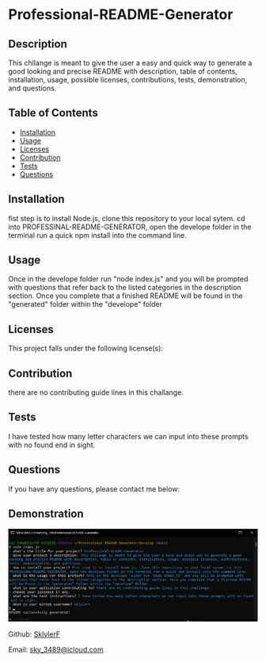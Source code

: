 
  
# Professional-README-Generator



## Description
This chllange is meant to give the user a easy and quick way to generate a good looking and precise README with description, table of contents, installation, usage, possible licenses, contributions, tests, demonstration, and questions.

## Table of Contents
* [Installation](#installation)
* [Usage](#usage)
* [Licenses](#licenses)
* [Contribution](#contribution)
* [Tests](#tests)
* [Questions](#questions)

## Installation
fist step is to install Node.js, clone this repository to your local sytem. cd into PROFESSINAL-README-GENERATOR, open the develope folder in the terminal run a quick npm install into the command line.  

## Usage
Once in the develope folder run "node index.js" and you will be prompted with questions that refer back to the listed categories in the description section. Once you complete that a finished README will be found in the "generated" folder within the "develope" folder 

## Licenses
This project falls under the following license(s): 



## Contribution
there are no contributing guide lines in this challange. 

## Tests
I have tested how many letter characters we can input into these prompts with no found end in sight.

## Questions
If you have any questions, please contact me below: 

## Demonstration
   <img src="./Develop/imges/image-of-terminal-README-generator.png" alt="question prompt in terminal">

Github: [SklylerF](https://github.com/SklylerF) 

Email: sky_3489@icloud.com

